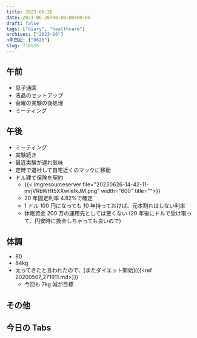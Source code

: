 ```yaml
---
title: 2023-06-26
date: 2023-06-26T00:00:00+09:00
draft: false
tags: ["diary", "healthcare"]
archives: ["2023-06"]
n年日記: ["0626"]
slug: 718535
---
```


## 午前

- 息子通園
- 液晶のセットアップ
- 金曜の実験の後処理
- ミーティング

## 午後

- ミーティング
- 実験続き
- 最近実験が遅れ気味
- 定時で退社して自宅近くのマックに移動
- ドル建て保険を契約
  - {{< imgresourceserver file="20230626-14-42-11-mrjVRbWHt5XXwileIkJM.png" width="600" title="">}}
  - 20 年固定利率 4.82%で確定
  - 1 ドル 100 円になっても 10 年持っておけば、元本割れはしない利率
  - 休眠資金 200 万の運用先としては悪くない (20 年後にドルで受け取って、円安時に換金しちゃっても良いので)

## 体調

- 80
- 84kg
- 太ってきたと言われたので、[またダイエット開始]({{<ref 20200507_271911.md>}})
  - 今回も 7kg 減が目標

## その他

## 今日の Tabs
